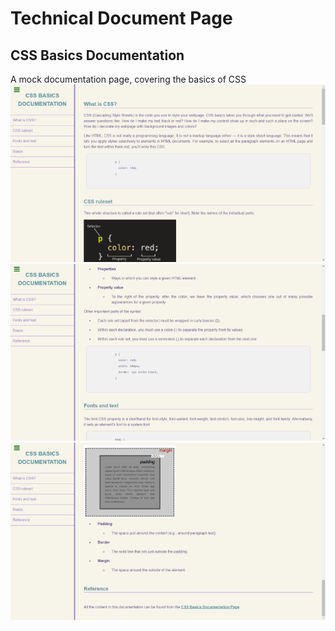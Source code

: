 # Technical Document Page
## CSS Basics Documentation
A mock documentation page, covering the basics of CSS
![Screenshot](images/sn-1.png)
![Screenshot](images/sn-2.png)
![Screenshot](images/sn-3.png)
